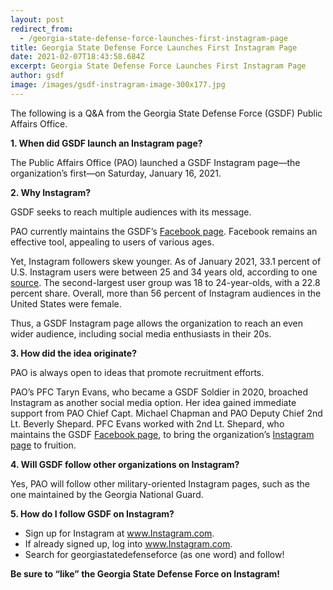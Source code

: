 ```yaml
---
layout: post
redirect_from:
  - /georgia-state-defense-force-launches-first-instagram-page
title: Georgia State Defense Force Launches First Instagram Page
date: 2021-02-07T18:43:58.684Z
excerpt: Georgia State Defense Force Launches First Instagram Page
author: gsdf
image: /images/gsdf-instragram-image-300x177.jpg
---
```

The following is a Q&amp;A from the Georgia State Defense Force (GSDF) Public Affairs Office.

<strong>1. When did GSDF launch an Instagram page?</strong>

The Public Affairs Office (PAO) launched a GSDF Instagram page—the organization’s first—on Saturday, January 16, 2021.

<strong>2. Why Instagram?</strong>

GSDF seeks to reach multiple audiences with its message.

PAO currently maintains the GSDF’s <a title="Facebook" href="https://www.facebook.com/GeorgiaSDF" target="_blank">Facebook page</a>. Facebook remains an effective tool, appealing to users of various ages.

Yet, Instagram followers skew younger. As of January 2021, 33.1 percent of U.S. Instagram users were between 25 and 34 years old, according to one <a title="source" href="https://www.statista.com/statistics/398166/us-instagram-user-age-distribution/" target="_blank">source</a>. The second-largest user group was 18 to 24-year-olds, with a 22.8 percent share. Overall, more than 56 percent of Instagram audiences in the United States were female.

Thus, a GSDF Instagram page allows the organization to reach an even wider audience, including social media enthusiasts in their 20s.

<strong>3. How did the idea originate?</strong>

PAO is always open to ideas that promote recruitment efforts.

PAO’s PFC Taryn Evans, who became a GSDF Soldier in 2020, broached Instagram as another social media option. Her idea gained immediate support from PAO Chief Capt. Michael Chapman and PAO Deputy Chief 2nd Lt. Beverly Shepard. PFC Evans worked with 2nd Lt. Shepard, who maintains the GSDF <a title="Facebook" href="https://www.facebook.com/GeorgiaSDF" target="_blank">Facebook page</a>, to bring the organization’s <a title="Instagram" href="https://www.instagram.com/georgiastatedefenseforce/" target="_blank">Instagram page</a> to fruition.

<strong>4. Will GSDF follow other organizations on Instagram?</strong>

Yes, PAO will follow other military-oriented Instagram pages, such as the one maintained by the Georgia National Guard.

<strong>5. How do I follow GSDF on Instagram?</strong>

<ul>
<li>Sign up for Instagram at <a title="Instagram" href="https://www.instagram.com" target="_blank">www.Instagram.com</a>.</li>
<li>If already signed up, log into <a title="Instagram" href="https://www.instagram.com" target="_blank">www.Instagram.com</a>.</li>
<li>Search for georgiastatedefenseforce (as one word) and follow!</li>
</ul>

<strong>Be sure to “like” the Georgia State Defense Force on Instagram!</strong>